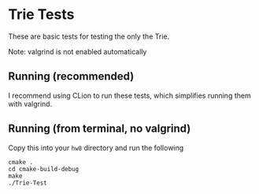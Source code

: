 # Trie Tests

These are basic tests for testing the only the Trie. 

Note: valgrind is not enabled automatically

## Running (recommended)

I recommend using CLion to run these tests, which simplifies running them with valgrind.

## Running (from terminal, no valgrind)

Copy this into your `hw8` directory and run the following

```
cmake .
cd cmake-build-debug
make
./Trie-Test
```


